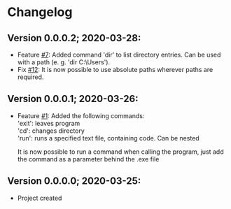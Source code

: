 # Changelog

## Version 0.0.0.2; 2020-03-28:

- Feature [#7](https://github.com/Ronto4/BackingUp/issues/7): Added command 'dir' to list directory entries. Can be used with a path (e. g. 'dir C:\Users\').
- Fix [#12](https://github.com/Ronto4/BackingUp/issues/12): It is now possible to use absolute paths wherever paths are required.

## Version 0.0.0.1; 2020-03-26:

- Feature [#1](https://github.com/Ronto4/BackingUp/issues/1): Added the following commands:  
   'exit': leaves program  
   'cd': changes directory  
   'run': runs a specified text file, containing code. Can be nested  
   
   It is now possible to run a command when calling the program, just add the command as a parameter behind the .exe file

## Version 0.0.0.0; 2020-03-25:

- Project created
